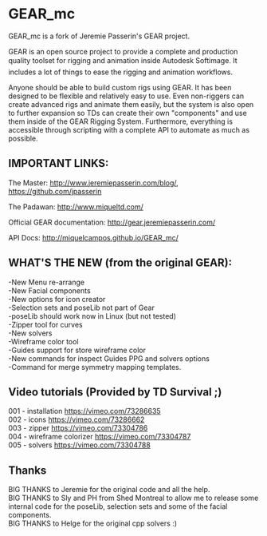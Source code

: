 GEAR_mc 
=======
GEAR_mc is a fork of Jeremie Passerin's GEAR project.

GEAR is an open source project to provide a complete and production quality toolset 
for rigging and animation inside Autodesk Softimage. It includes a lot of things to 
ease the rigging and animation workflows.

Anyone should be able to build custom rigs using GEAR. It has been designed to be 
flexible and relatively easy to use. Even non-riggers can create advanced rigs and 
animate them easily, but the system is also open to further expansion so TDs can create 
their own "components" and use them inside of the GEAR Rigging System. Furthermore, everything 
is accessible through scripting with a complete API to automate as much as possible.

IMPORTANT LINKS:
----------------

The Master: http://www.jeremiepasserin.com/blog/, https://github.com/jpasserin

The Padawan: http://www.miqueltd.com/

Official GEAR documentation: http://gear.jeremiepasserin.com/

API Docs: http://miquelcampos.github.io/GEAR_mc/


WHAT'S THE NEW (from the original GEAR):
------

-New Menu re-arrange  
-New Facial components   
-New options for icon creator    
-Selection sets and poseLib not part of Gear  
-poseLib should work now in Linux (but not tested)  
-Zipper tool for curves  
-New solvers  
-Wireframe color tool  
-Guides support for store wireframe color  
-New commands for inspect Guides PPG and solvers options  
-Command for merge symmetry mapping templates.  

Video tutorials (Provided by TD Survival ;)
------
001 - installation https://vimeo.com/73286635  
002 - icons https://vimeo.com/73286662  
003 - zipper https://vimeo.com/73304786  
004 - wireframe colorizer https://vimeo.com/73304787  
005 - solvers https://vimeo.com/73304788  

Thanks
----
BIG THANKS to Jeremie for the original code and all the help.   
BIG THANKS to Sly and PH from Shed  Montreal to allow me 
to release some internal code for the poseLib, selection sets and 
some of the facial components.  
BIG THANKS to Helge for the original cpp solvers :)

